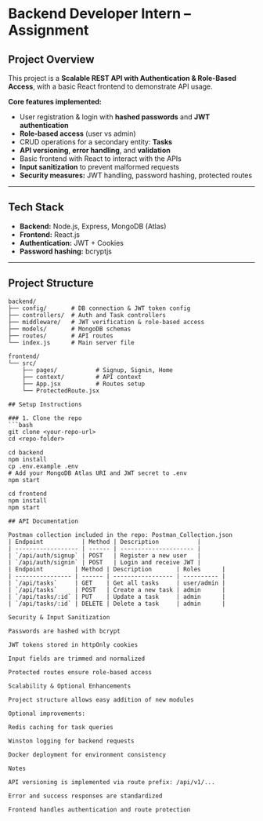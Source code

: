 # Backend Developer Intern – Assignment

## Project Overview
This project is a **Scalable REST API with Authentication & Role-Based Access**, with a basic React frontend to demonstrate API usage.

**Core features implemented:**
- User registration & login with **hashed passwords** and **JWT authentication**  
- **Role-based access** (user vs admin)  
- CRUD operations for a secondary entity: **Tasks**  
- **API versioning**, **error handling**, and **validation**  
- Basic frontend with React to interact with the APIs  
- **Input sanitization** to prevent malformed requests  
- **Security measures:** JWT handling, password hashing, protected routes  

---

## Tech Stack
- **Backend:** Node.js, Express, MongoDB (Atlas)  
- **Frontend:** React.js  
- **Authentication:** JWT + Cookies  
- **Password hashing:** bcryptjs  

---

## Project Structure
```text
backend/
├── config/       # DB connection & JWT token config
├── controllers/  # Auth and Task controllers
├── middleware/   # JWT verification & role-based access
├── models/       # MongoDB schemas
├── routes/       # API routes
└── index.js      # Main server file

frontend/
└── src/
    ├── pages/           # Signup, Signin, Home
    ├── context/         # API context
    ├── App.jsx          # Routes setup
    └── ProtectedRoute.jsx

## Setup Instructions

### 1. Clone the repo
```bash
git clone <your-repo-url>
cd <repo-folder>

cd backend
npm install
cp .env.example .env
# Add your MongoDB Atlas URI and JWT secret to .env
npm start

cd frontend
npm install
npm start

## API Documentation

Postman collection included in the repo: Postman_Collection.json
| Endpoint           | Method | Description           |
| ------------------ | ------ | --------------------- |
| `/api/auth/signup` | POST   | Register a new user   |
| `/api/auth/signin` | POST   | Login and receive JWT |
| Endpoint         | Method | Description       | Roles      |
| ---------------- | ------ | ----------------- | ---------- |
| `/api/tasks`     | GET    | Get all tasks     | user/admin |
| `/api/tasks`     | POST   | Create a new task | admin      |
| `/api/tasks/:id` | PUT    | Update a task     | admin      |
| `/api/tasks/:id` | DELETE | Delete a task     | admin      |

Security & Input Sanitization

Passwords are hashed with bcrypt

JWT tokens stored in httpOnly cookies

Input fields are trimmed and normalized

Protected routes ensure role-based access

Scalability & Optional Enhancements

Project structure allows easy addition of new modules

Optional improvements:

Redis caching for task queries

Winston logging for backend requests

Docker deployment for environment consistency

Notes

API versioning is implemented via route prefix: /api/v1/...

Error and success responses are standardized

Frontend handles authentication and route protection
